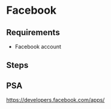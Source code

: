 # Facebook

## Requirements

- Facebook account

## Steps

## PSA

https://developers.facebook.com/apps/
